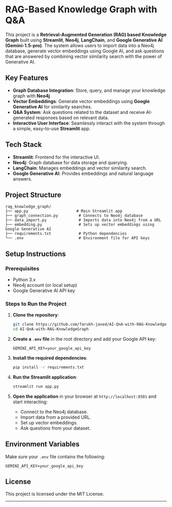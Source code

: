 # RAG-Based Knowledge Graph with Q&A

This project is a **Retrieval-Augmented Generation (RAG) based Knowledge Graph** built using **Streamlit**, **Neo4j**, **LangChain**, and **Google Generative AI (Gemini-1.5-pro)**. The system allows users to import data into a Neo4j database, generate vector embeddings using Google AI, and ask questions that are answered by combining vector similarity search with the power of Generative AI.

## Key Features

- **Graph Database Integration**: Store, query, and manage your knowledge graph with **Neo4j**.
- **Vector Embeddings**: Generate vector embeddings using **Google Generative AI** for similarity searches.
- **Q&A System**: Ask questions related to the dataset and receive AI-generated responses based on relevant data.
- **Interactive User Interface**: Seamlessly interact with the system through a simple, easy-to-use **Streamlit** app.

## Tech Stack

- **Streamlit**: Frontend for the interactive UI.
- **Neo4j**: Graph database for data storage and querying.
- **LangChain**: Manages embeddings and vector similarity search.
- **Google Generative AI**: Provides embeddings and natural language answers.

## Project Structure

```
rag_knowledge_graph/
├── app.py                     # Main Streamlit app
├── graph_connection.py         # Connects to Neo4j database
├── data_import.py              # Imports data into Neo4j from a URL
├── embedding.py                # Sets up vector embeddings using Google Generative AI
├── requirements.txt            # Python dependencies
└── .env                        # Environment file for API keys
```

## Setup Instructions

### Prerequisites
- Python 3.x
- Neo4j account (or local setup)
- Google Generative AI API key

### Steps to Run the Project

1. **Clone the repository**:
   ```bash
   git clone https://github.com/farukh-javed/AI-QnA-with-RAG-KnowledgeGraph.git
   cd AI-QnA-with-RAG-KnowledgeGraph
   ```

2. **Create a `.env` file** in the root directory and add your Google API key:
   ```
   GEMINI_API_KEY=your_google_api_key
   ```

3. **Install the required dependencies**:
   ```bash
   pip install -r requirements.txt
   ```

4. **Run the Streamlit application**:
   ```bash
   streamlit run app.py
   ```

5. **Open the application** in your browser at `http://localhost:8501` and start interacting:
   - Connect to the Neo4j database.
   - Import data from a provided URL.
   - Set up vector embeddings.
   - Ask questions from your dataset.

## Environment Variables

Make sure your `.env` file contains the following:

```
GEMINI_API_KEY=your_google_api_key
```

## License

This project is licensed under the MIT License.

---